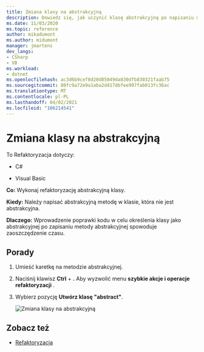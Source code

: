 ```yaml
---
title: Zmiana klasy na abstrakcyjną
description: Dowiedz się, jak uczynić klasę abstrakcyjną po napisaniu metody abstrakcyjnej.
ms.date: 11/03/2020
ms.topic: reference
author: mikadumont
ms.author: midumont
manager: jmartens
dev_langs:
- CSharp
- VB
ms.workload:
- dotnet
ms.openlocfilehash: ac3d6b9cef8d20d85049da830dfb830321faab75
ms.sourcegitcommit: 80fc9a72e9a1aba2d417dbfee997fab013fc36ac
ms.translationtype: MT
ms.contentlocale: pl-PL
ms.lasthandoff: 04/02/2021
ms.locfileid: "106214541"
---
```

# <a name="make-class-abstract"></a>Zmiana klasy na abstrakcyjną

To Refaktoryzacja dotyczy:

- C#

- Visual Basic

**Co:** Wykonaj refaktoryzację abstrakcyjną klasy.

**Kiedy:** Należy napisać abstrakcyjną metodę w klasie, która nie jest abstrakcyjna.

**Dlaczego:**  Wprowadzenie poprawki kodu w celu określenia klasy jako abstrakcyjnej po zapisaniu metody abstrakcyjnej spowoduje zaoszczędzenie czasu.

## <a name="how-to"></a>Porady

1. Umieść karetkę na metodzie abstrakcyjnej.

2. Naciśnij klawisz **Ctrl** + **.** Aby wyzwolić menu **szybkie akcje i operacje refaktoryzacji** .

3. Wybierz pozycję **Utwórz klasę "abstract"**.

    ![Zmiana klasy na abstrakcyjną](media/make-class-abstract.png)

## <a name="see-also"></a>Zobacz też

- [Refaktoryzacja](../refactoring-in-visual-studio.md)
